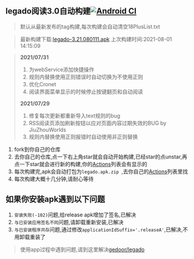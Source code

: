 ## legado阅读3.0自动构建[![Android CI](https://github.com/10bits/gedoor-Build/workflows/Android%20CI/badge.svg)](https://github.com/10bits/gedoor-Build/actions)

> 默认从最新发布的tag构建,每次构建会自动清空18PlusList.txt

> 最新构建下载:[legado-3.21.080111.apk](https://github.com/10bits/gedoor-Build/releases/download/legado-3.21.080111/legado-3.21.080111.apk) 上次构建时间:2021-08-01 14:15:09
<!--start-->
> **2021/07/31**
> 
> 1. 为webService添加快捷操作
> 2. 规则内替换使用正则错误时自动切换为不使用正则
> 3. 优化Cronet
> 4. 阅读界面菜单显示的时候停止按键翻页和自动阅读
> 
> **2021/07/29**
> 
> 1. 修复每次更新都重新导入text规则的bug
> 2. RSS阅读页添加刷新按钮以应对页面内容过期失效的BUG by JiuZhouWorlds
> 3. 规则内替换使用正则报错时自动使用非正则替换
<!--end-->
  
1. fork到你自己的仓库
2. 去你自己的仓库,点一下右上角star就会自动开始构建,已经star的点unstar,再点一下star就会进行新的构建,你的[Actions](https://github.com/10bits/gedoor-Build/actions)列表会有显示的
3. 每次构建完,apk会自动打包为`legado.apk.zip
`,去你自己的[Actions](https://github.com/10bits/gedoor-Build/actions)列表里找
4. 每次构建大概十几分钟,请耐心等待

## 如果你安装apk遇到以下问题

1. `安装失败(-102)`问题,给release apk增加了签名,已解决
2. `与已安装应用签名不同`问题,请卸载重新安装,已解决
3. `与已安装程序共存`问题,通过修改`applicationIdSuffix='.releaseA'`,已解决,不用卸载重装了
> 使用app过程中遇到问题,请到这里解决[gedoor/legado](https://github.com/gedoor/legado/issues)

